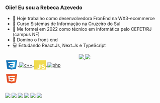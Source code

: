 ### Oiie! Eu sou a Rebeca Azevedo 

- 🔭 Hoje trabalho como desenvolvedora FronEnd na WX3-ecommerce
- 🌟 Curso Sistemas de Informação na Cruzeiro do Sul 
- 🐺 Me formei em 2022 como técnico em informática pelo CEFET/RJ (campus NF)
- 💪 Domino o front-end
- 💻 Estudando React.Js, Next.Js e TypeScript
<div align="center">
  <a href="https://github.com/reazevedo1">
  <img height="180em" src="https://github-readme-stats.vercel.app/api?username=reazevedo1&show_icons=true&theme=dracula&include_all_commits=true&count_private=true"/>
  <img height="180em" src="https://github-readme-stats.vercel.app/api/top-langs/?username=reazevedo1&layout=compact&langs_count=7&theme=dracula"/>
</div>
<div style="display: inline_block">

  <img align="center" alt="CSS" height="30" width="40" src="https://raw.githubusercontent.com/devicons/devicon/master/icons/css3/css3-original.svg">

 <img align="center" alt="c++" height="30" width="40" src="https://cdn.jsdelivr.net/gh/devicons/devicon/icons/cplusplus/cplusplus-original.svg">
  
  <img align="center" alt="Js" height="30" width="40" src="https://raw.githubusercontent.com/devicons/devicon/master/icons/javascript/javascript-plain.svg">

 <img align="center" alt="php" height="30" width="40" src="https://cdn.jsdelivr.net/gh/devicons/devicon/icons/php/php-original.svg">

 <img align="center" alt="HTML" height="30" width="40" 
src="https://raw.githubusercontent.com/devicons/devicon/master/icons/html5/html5-original.svg">
  
 <!--  <img align="right" alt="Rafa-pic" height="150" style="border-radius:50px;" src="https://media.discordapp.net/attachments/639956127056134178/890373478988013628/Publicacoes_Instagram_1_1.png?width=676&height=676"> -->
</div>
  
 ##
  
  <div> 
  <a href="https://instagram.com/a_rebecaazevedo" target="_blank"><img src="https://img.shields.io/badge/-Instagram-%23E4405F?style=for-the-badge&logo=instagram&logoColor=white" target="_blank"></a>
    <a href="https://twitter.com/azevedo_rebk" target="_blank"><img src="https://img.shields.io/badge/Twitter-1DA1F2?style=for-the-badge&logo=twitter&logoColor=white" target="_blank"></a>
    <a href="mailto:azevedorebeca9@gmail.com?subject=Diga%Oi&body=Olá" target="_blank"><img src="https://img.shields.io/badge/Gmail-D14836?style=for-the-badge&logo=gmail&logoColor=white" target="_blank"></a>
    <a href="https://github.com/reazevedo1" target="_blank"><img src="https://img.shields.io/badge/GitHub-100000?style=for-the-badge&logo=github&logoColor=white" target="_blank"></a>
    <a href="https://www.facebook.com/rebeca.azevedo.566" target="_blank"><img src="https://img.shields.io/badge/Facebook-1877F2?style=for-the-badge&logo=facebook&logoColor=white" target="_blank"></a>
    <a href="https://discord.gg/a_rebeca#8907" target="_blank"><img src="https://img.shields.io/badge/Discord-7289DA?style=for-the-badge&logo=discord&logoColor=white" target="_blank"></a> 
    
</div>

